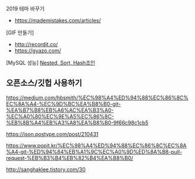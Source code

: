 2019 테마 바꾸기

- https://mademistakes.com/articles/

[GIF 만들기]
- http://recordit.co/
- https://gyazo.com/

[MySQL 성능]
[Nested, Sort, Hash조인](http://www.jidum.com/jidums/view.do?jidumId=167)


## 오픈소스/깃헙 사용하기

https://medium.com/hbsmith/%EC%98%A4%ED%94%88%EC%86%8C%EC%8A%A4-%EC%9D%BC%EA%B8%B0-git-%EA%B7%B8%EB%A6%AC%EA%B3%A0-%EC%A0%80%EC%9E%A5%EC%86%8C-%EB%8B%A4%EB%A3%A8%EA%B8%B0-9f66c98c1cb5

https://json.postype.com/post/210431

https://www.popit.kr/%EC%98%A4%ED%94%88%EC%86%8C%EC%8A%A4-git-%ED%94%84%EB%A1%9C%EC%A0%9D%ED%8A%B8-pull-request-%EB%B3%B4%EB%82%B4%EA%B8%B0/

http://sanghaklee.tistory.com/30

